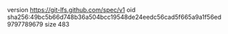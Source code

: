 version https://git-lfs.github.com/spec/v1
oid sha256:49bc5b66d748b36a504bcc19548de24eedc56cad5f665a9a1f56ed9797789679
size 483
